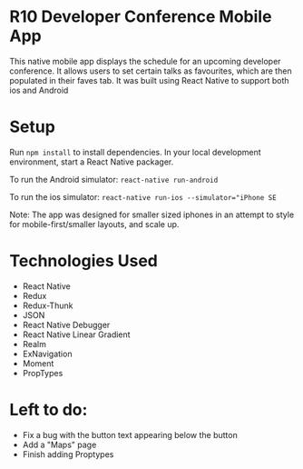 # R10 Developer Conference Mobile App

This native mobile app displays the schedule for an upcoming developer conference. It allows users to set certain talks
as favourites, which are then populated in their faves tab. It was built using React Native to support both ios and Android

# Setup
Run `npm install` to install dependencies. In your local development environment, start a React Native packager.

To run the Android simulator: `react-native run-android`

To run the ios simulator: `react-native run-ios --simulator="iPhone SE`

Note: The app was designed for smaller sized iphones in an attempt to style for mobile-first/smaller layouts, and scale up.

# Technologies Used
- React Native
- Redux
- Redux-Thunk
- JSON
- React Native Debugger
- React Native Linear Gradient
- Realm
- ExNavigation
- Moment
- PropTypes

# Left to do:
- Fix a bug with the button text appearing below the button
- Add a "Maps" page
- Finish adding Proptypes
